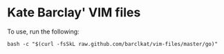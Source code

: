 Kate Barclay' VIM files
=========================

To use, run the following:

    bash -c "$(curl -fsSkL raw.github.com/barclkat/vim-files/master/go)"


